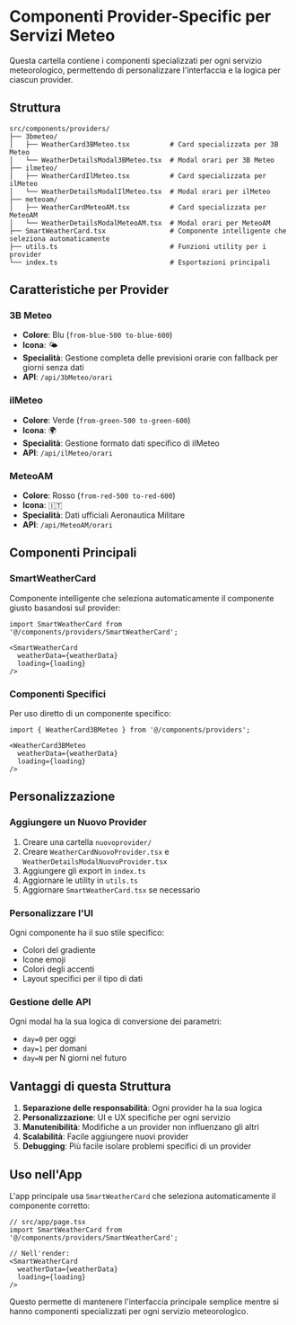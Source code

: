 # Componenti Provider-Specific per Servizi Meteo

Questa cartella contiene i componenti specializzati per ogni servizio meteorologico, permettendo di personalizzare l'interfaccia e la logica per ciascun provider.

## Struttura

```
src/components/providers/
├── 3bmeteo/
│   ├── WeatherCard3BMeteo.tsx          # Card specializzata per 3B Meteo
│   └── WeatherDetailsModal3BMeteo.tsx  # Modal orari per 3B Meteo
├── ilmeteo/
│   ├── WeatherCardIlMeteo.tsx          # Card specializzata per ilMeteo
│   └── WeatherDetailsModalIlMeteo.tsx  # Modal orari per ilMeteo
├── meteoam/
│   ├── WeatherCardMeteoAM.tsx          # Card specializzata per MeteoAM
│   └── WeatherDetailsModalMeteoAM.tsx  # Modal orari per MeteoAM
├── SmartWeatherCard.tsx                # Componente intelligente che seleziona automaticamente
├── utils.ts                            # Funzioni utility per i provider
└── index.ts                            # Esportazioni principali
```

## Caratteristiche per Provider

### 3B Meteo
- **Colore**: Blu (`from-blue-500 to-blue-600`)
- **Icona**: 🌤️
- **Specialità**: Gestione completa delle previsioni orarie con fallback per giorni senza dati
- **API**: `/api/3bMeteo/orari`

### ilMeteo
- **Colore**: Verde (`from-green-500 to-green-600`)
- **Icona**: 🌍
- **Specialità**: Gestione formato dati specifico di ilMeteo
- **API**: `/api/ilMeteo/orari`

### MeteoAM
- **Colore**: Rosso (`from-red-500 to-red-600`)
- **Icona**: 🇮🇹
- **Specialità**: Dati ufficiali Aeronautica Militare
- **API**: `/api/MeteoAM/orari`

## Componenti Principali

### SmartWeatherCard
Componente intelligente che seleziona automaticamente il componente giusto basandosi sul provider:

```tsx
import SmartWeatherCard from '@/components/providers/SmartWeatherCard';

<SmartWeatherCard 
  weatherData={weatherData} 
  loading={loading} 
/>
```

### Componenti Specifici
Per uso diretto di un componente specifico:

```tsx
import { WeatherCard3BMeteo } from '@/components/providers';

<WeatherCard3BMeteo 
  weatherData={weatherData} 
  loading={loading} 
/>
```

## Personalizzazione

### Aggiungere un Nuovo Provider
1. Creare una cartella `nuovoprovider/`
2. Creare `WeatherCardNuovoProvider.tsx` e `WeatherDetailsModalNuovoProvider.tsx`
3. Aggiungere gli export in `index.ts`
4. Aggiornare le utility in `utils.ts`
5. Aggiornare `SmartWeatherCard.tsx` se necessario

### Personalizzare l'UI
Ogni componente ha il suo stile specifico:
- Colori del gradiente
- Icone emoji
- Colori degli accenti
- Layout specifici per il tipo di dati

### Gestione delle API
Ogni modal ha la sua logica di conversione dei parametri:
- `day=0` per oggi
- `day=1` per domani
- `day=N` per N giorni nel futuro

## Vantaggi di questa Struttura

1. **Separazione delle responsabilità**: Ogni provider ha la sua logica
2. **Personalizzazione**: UI e UX specifiche per ogni servizio
3. **Manutenibilità**: Modifiche a un provider non influenzano gli altri
4. **Scalabilità**: Facile aggiungere nuovi provider
5. **Debugging**: Più facile isolare problemi specifici di un provider

## Uso nell'App

L'app principale usa `SmartWeatherCard` che seleziona automaticamente il componente corretto:

```tsx
// src/app/page.tsx
import SmartWeatherCard from '@/components/providers/SmartWeatherCard';

// Nell'render:
<SmartWeatherCard 
  weatherData={weatherData}
  loading={loading}
/>
```

Questo permette di mantenere l'interfaccia principale semplice mentre si hanno componenti specializzati per ogni servizio meteorologico.
